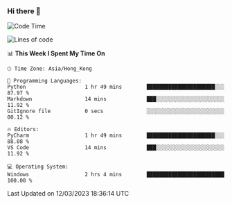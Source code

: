 ### Hi there 👋

<!--
**RoiexLee/RoiexLee** is a ✨ _special_ ✨ repository because its `README.md` (this file) appears on your GitHub profile.

Here are some ideas to get you started:

- 🔭 I’m currently working on ...
- 🌱 I’m currently learning ...
- 👯 I’m looking to collaborate on ...
- 🤔 I’m looking for help with ...
- 💬 Ask me about ...
- 📫 How to reach me: ...
- 😄 Pronouns: ...
- ⚡ Fun fact: ...
-->

<!--START_SECTION:waka-->
![Code Time](http://img.shields.io/badge/Code%20Time-140%20hrs%202%20mins-blue)

![Lines of code](https://img.shields.io/badge/From%20Hello%20World%20I%27ve%20Written-3.0%20thousand%20lines%20of%20code-blue)

📊 **This Week I Spent My Time On** 

```text
🕑︎ Time Zone: Asia/Hong_Kong

💬 Programming Languages: 
Python                   1 hr 49 mins        ██████████████████████░░░   87.97 % 
Markdown                 14 mins             ███░░░░░░░░░░░░░░░░░░░░░░   11.92 % 
GitIgnore file           0 secs              ░░░░░░░░░░░░░░░░░░░░░░░░░   00.12 % 

🔥 Editors: 
PyCharm                  1 hr 49 mins        ██████████████████████░░░   88.08 % 
VS Code                  14 mins             ███░░░░░░░░░░░░░░░░░░░░░░   11.92 % 

💻 Operating System: 
Windows                  2 hrs 4 mins        █████████████████████████   100.00 % 
```


 Last Updated on 12/03/2023 18:36:14 UTC
<!--END_SECTION:waka-->
